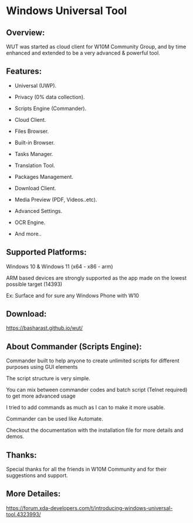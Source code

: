 # Windows Universal Tool


## Overview:
WUT was started as cloud client for W10M Community Group, and by time enhanced and extended to be a very advanced & powerful tool.

## Features:
- Universal (UWP).

- Privacy (0% data collection).
- Scripts Engine (Commander).
- Cloud Client.
- Files Browser.
- Built-in Browser.
- Tasks Manager.
- Translation Tool.
- Packages Management.
- Download Client.
- Media Preview (PDF, Videos..etc).
- Advanced Settings.
- OCR Engine.
- And more..

## Supported Platforms:
Windows 10 & Windows 11 (x64 - x86 - arm)

ARM based devices are strongly supported as the app made on the lowest possible target (14393)

Ex: Surface and for sure any Windows Phone with W10

## Download:
https://basharast.github.io/wut/


## About Commander (Scripts Engine):
Commander built to help anyone to create unlimited scripts for different purposes using GUI elements

The script structure is very simple.

You can mix between commander codes and batch script (Telnet required) to get more advanced usage

I tried to add commands as much as I can to make it more usable.

Commander can be used like Automate.

Checkout the documentation with the installation file for more details and demos.

## Thanks:
Special thanks for all the friends in W10M Community and for their suggestions and support.


## More Detailes:
https://forum.xda-developers.com/t/introducing-windows-universal-tool.4323993/
